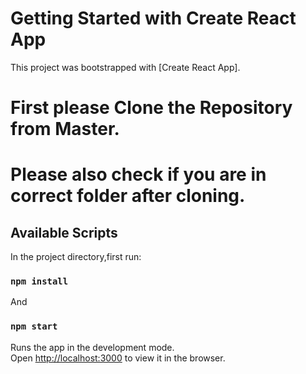 # Getting Started with Create React App

This project was bootstrapped with [Create React App].

# First please Clone the Repository from Master.
# Please also check if you are in correct folder after cloning.

## Available Scripts

In the project directory,first run:

### `npm install`

And

### `npm start`

Runs the app in the development mode.\
Open [http://localhost:3000](http://localhost:3000) to view it in the browser.

